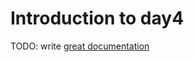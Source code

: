# Introduction to day4

TODO: write [great documentation](http://jacobian.org/writing/great-documentation/what-to-write/)
